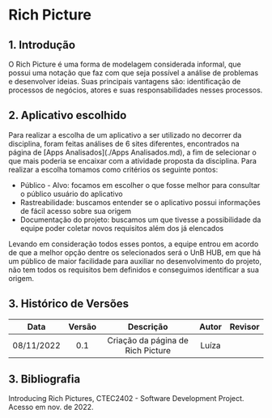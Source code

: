 # Rich Picture

## 1. Introdução

O Rich Picture é uma forma de modelagem considerada informal, que possui uma notação que faz com que seja possível a análise de problemas e desenvolver ideias. Suas principais vantagens são: identificação de processos de negócios, atores e suas responsabilidades nesses processos.

## 2. Aplicativo escolhido

Para realizar a escolha de um aplicativo a ser utilizado no decorrer da disciplina, foram feitas análises de 6 sites diferentes, encontrados na página de [Apps Analisados](./Apps Analisados.md), a fim de selecionar o que mais poderia se encaixar com a atividade proposta da disciplina. Para realizar a escolha tomamos como critérios os seguinte pontos:

* Público - Alvo: focamos em escolher o que fosse melhor para consultar o público usuário do aplicativo 
* Rastreabilidade: buscamos entender se o aplicativo possui informações de fácil acesso sobre sua origem
* Documentação do projeto: buscamos um que tivesse a possibilidade da equipe poder coletar novos requisitos além dos já elencados

Levando em consideração todos esses pontos, a equipe entrou em acordo de que a melhor opção dentre os selecionados será o UnB HUB, em que há um público de maior facilidade para auxiliar no desenvolvimento do projeto, não tem todos os requisitos bem definidos e conseguimos identificar a sua origem.

## 3. Histórico de Versões

| Data | Versão | Descrição | Autor | Revisor |
| :--: | :----: | :-------: | :---: | :---: |
| 08/11/2022 | 0.1 | Criação da página de Rich Picture | Luíza |

## 3. Bibliografia

Introducing Rich Pictures, CTEC2402 - Software Development Project. Acesso em nov. de 2022.